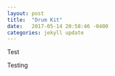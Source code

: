```yaml
---
layout: post
title:  "Drum Kit"
date:   2017-05-14 20:58:46 -0400
categories: jekyll update
---
```

Test

Testing
